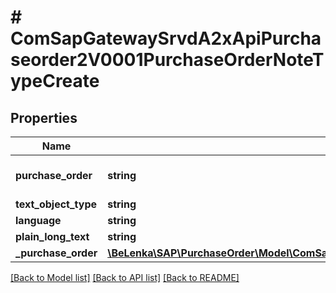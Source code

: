 # # ComSapGatewaySrvdA2xApiPurchaseorder2V0001PurchaseOrderNoteTypeCreate

## Properties

Name | Type | Description | Notes
------------ | ------------- | ------------- | -------------
**purchase_order** | **string** | Purchase Order Number |
**text_object_type** | **string** |  |
**language** | **string** |  |
**plain_long_text** | **string** |  | [optional]
**_purchase_order** | [**\BeLenka\SAP\PurchaseOrder\Model\ComSapGatewaySrvdA2xApiPurchaseorder2V0001PurchaseOrderTypeCreate**](ComSapGatewaySrvdA2xApiPurchaseorder2V0001PurchaseOrderTypeCreate.md) |  | [optional]

[[Back to Model list]](../../README.md#models) [[Back to API list]](../../README.md#endpoints) [[Back to README]](../../README.md)

